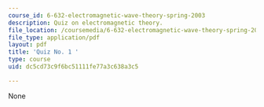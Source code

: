 ```yaml
---
course_id: 6-632-electromagnetic-wave-theory-spring-2003
description: Quiz on electromagnetic theory.
file_location: /coursemedia/6-632-electromagnetic-wave-theory-spring-2003/dc5cd73c9f6bc51111fe77a3c638a3c5_q1.pdf
file_type: application/pdf
layout: pdf
title: 'Quiz No. 1 '
type: course
uid: dc5cd73c9f6bc51111fe77a3c638a3c5

---
```

None